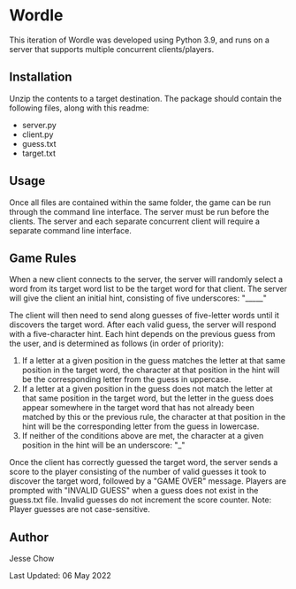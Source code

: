 # Wordle

This iteration of Wordle was developed using Python 3.9, and runs on a server that supports multiple concurrent clients/players.


## Installation

Unzip the contents to a target destination. 
The package should contain the following files, along with this readme:
- server.py
- client.py
- guess.txt
- target.txt


## Usage

Once all files are contained within the same folder, the game can be run through the command line interface. The server must be run before the clients. The server and each separate concurrent client will require a separate command line interface.


## Game Rules

When a new client connects to the server, the server will randomly select a word from its target word list to be the target word for that client. The server will give the client an initial hint, consisting of five underscores: "_____"

The client will then need to send along guesses of five-letter words until it discovers the target word. After each valid guess, the server will respond with a five-character hint. Each hint depends on the previous guess from the user, and is determined as follows (in order of priority):

1. If a letter at a given position in the guess matches the letter at that same position in the target word, the character at that position in the hint will be the corresponding letter from the guess in uppercase.
2. If a letter at a given position in the guess does not match the letter at that same position in the target word, but the letter in the guess does appear somewhere in the target word that has not already been matched by this or the previous rule, the character at that position in the hint will be the corresponding letter from the guess in lowercase.
3. If neither of the conditions above are met, the character at a given position in the hint will be an underscore: "_"

Once the client has correctly guessed the target word, the server sends a score to the player consisting of the number of valid guesses it took to discover the target word, followed by a "GAME OVER" message. 
Players are prompted with "INVALID GUESS" when a guess does not exist in the guess.txt file. Invalid guesses do not increment the score counter.
Note: Player guesses are not case-sensitive.


## Author
Jesse Chow

Last Updated: 06 May 2022